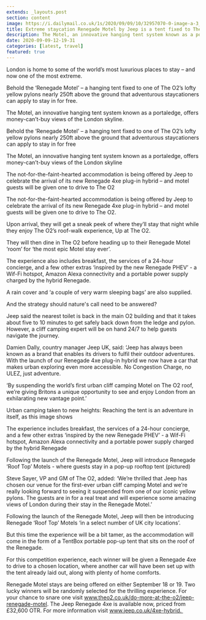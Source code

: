 ```yaml
---
extends: _layouts.post
section: content
image: https://i.dailymail.co.uk/1s/2020/09/09/10/32957070-0-image-a-3_1599643968028.jpg 
title: Extreme staycation Renegade Motel by Jeep is a tent fixed to The O2 hanging 250ft above the ground 
description: The Motel, an innovative hanging tent system known as a portaledge, offers money-cant-buy views of the London skyline. A rain cover and very warm sleeping bags are supplied. 
date: 2020-09-09-12-19-31 
categories: [latest, travel] 
featured: true 
--- 
```

London is home to some of the world’s most luxurious places to stay – and now one of the most extreme.

Behold the ‘Renegade Motel’ – a hanging tent fixed to one of The O2’s lofty yellow pylons nearly 250ft above the ground that adventurous staycationers can apply to stay in for free.

The Motel, an innovative hanging tent system known as a portaledge, offers money-can’t-buy views of the London skyline.

Behold the ‘Renegade Motel’ – a hanging tent fixed to one of The O2’s lofty yellow pylons nearly 250ft above the ground that adventurous staycationers can apply to stay in for free

The Motel, an innovative hanging tent system known as a portaledge, offers money-can’t-buy views of the London skyline

The not-for-the-faint-hearted accommodation is being offered by Jeep to celebrate the arrival of its new Renegade 4xe plug-in hybrid – and motel guests will be given one to drive to The O2

The not-for-the-faint-hearted accommodation is being offered by Jeep to celebrate the arrival of its new Renegade 4xe plug-in hybrid – and motel guests will be given one to drive to The O2.

Upon arrival, they will get a sneak peek of where they’ll stay that night while they enjoy The O2’s roof-walk experience, Up at The O2.

They will then dine in The O2 before heading up to their Renegade Motel ‘room’ for ‘the most epic Motel stay ever’.

The experience also includes breakfast, the services of a 24-hour concierge, and a few other extras ‘inspired by the new Renegade PHEV’ - a Wif-Fi hotspot, Amazon Alexa connectivity and a portable power supply charged by the hybrid Renegade.

A rain cover and ‘a couple of very warm sleeping bags’ are also supplied.

And the strategy should nature's call need to be answered?

Jeep said the nearest toilet is back in the main O2 building and that it takes about five to 10 minutes to get safely back down from the ledge and pylon. However, a cliff camping expert will be on hand 24/7 to help guests navigate the journey.

Damien Dally, country manager Jeep UK, said: ‘Jeep has always been known as a brand that enables its drivers to fulfil their outdoor adventures. With the launch of our Renegade 4xe plug-in hybrid we now have a car that makes urban exploring even more accessible. No Congestion Charge, no ULEZ, just adventure.

‘By suspending the world’s first urban cliff camping Motel on The O2 roof, we’re giving Britons a unique opportunity to see and enjoy London from an exhilarating new vantage point.’

Urban camping taken to new heights: Reaching the tent is an adventure in itself, as this image shows

The experience includes breakfast, the services of a 24-hour concierge, and a few other extras ‘inspired by the new Renegade PHEV’ - a Wif-Fi hotspot, Amazon Alexa connectivity and a portable power supply charged by the hybrid Renegade

Following the launch of the Renegade Motel, Jeep will introduce Renegade ‘Roof Top’ Motels - where guests stay in a pop-up rooftop tent (pictured)

Steve Sayer, VP and GM of The O2, added: ‘We’re thrilled that Jeep has chosen our venue for the first-ever urban cliff camping Motel and we’re really looking forward to seeing it suspended from one of our iconic yellow pylons. The guests are in for a real treat and will experience some amazing views of London during their stay in the Renegade Motel.’

Following the launch of the Renegade Motel, Jeep will then be introducing Renegade ‘Roof Top’ Motels ‘in a select number of UK city locations’.

But this time the experience will be a bit tamer, as the accommodation will come in the form of a TentBox portable pop-up tent that sits on the roof of the Renegade. 

For this competition experience, each winner will be given a Renegade 4xe to drive to a chosen location, where another car will have been set up with the tent already laid out, along with plenty of home comforts. 

Renegade Motel stays are being offered on either September 18 or 19. Two lucky winners will be randomly selected for the thrilling experience. For your chance to snare one visit www.theo2.co.uk/do-more-at-the-o2/jeep-renegade-motel. The Jeep Renegade 4xe is available now, priced from £32,600 OTR. For more information visit www.jeep.co.uk/4xe-hybrid. 

